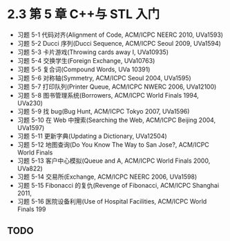 # 2.3 第 5 章 C++与 STL 入门

 - 习题 5-1 代码对齐(Alignment of Code, ACM/ICPC NEERC 2010, UVa1593)        
 - 习题 5-2 Ducci 序列(Ducci Sequence, ACM/ICPC Seoul 2009, UVa1594)       
 - 习题 5-3 卡片游戏(Throwing cards away I, UVa10935)                        
 - 习题 5-4 交换学生(Foreign Exchange, UVa10763)                             
 - 习题 5-5 复合词(Compound Words, UVa 10391)                               
 - 习题 5-6 对称轴(Symmetry, ACM/ICPC Seoul 2004, UVa1595)                  
 - 习题 5-7 打印队列(Printer Queue, ACM/ICPC NWERC 2006, UVa12100)           
 - 习题 5-8 图书管理系统(Borrowers, ACM/ICPC World Finals 1994, UVa230)        
 - 习题 5-9 找 bug(Bug Hunt, ACM/ICPC Tokyo 2007, UVa1596)                
 - 习题 5-10 在 Web 中搜索(Searching the Web, ACM/ICPC Beijing 2004, UVa1597)
 - 习题 5-11 更新字典(Updating a Dictionary, UVa12504)                       
 - 习题 5-12 地图查询(Do You Know The Way to San Jose?, ACM/ICPC World Finals
 - 习题 5-13 客户中心模拟(Queue and A, ACM/ICPC World Finals 2000, UVa822)     
 - 习题 5-14 交易所(Exchange, ACM/ICPC NEERC 2006, UVa1598)                 
 - 习题 5-15 Fibonacci 的复仇(Revenge of Fibonacci, ACM/ICPC Shanghai 2011, 
 - 习题 5-16 医院设备利用(Use of Hospital Facilities, ACM/ICPC World Finals 199

## TODO